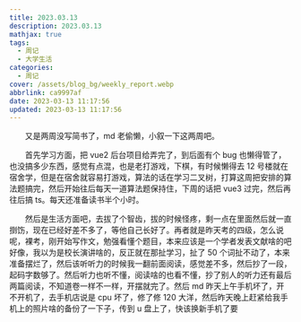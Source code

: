 ```yaml
---
title: 2023.03.13
description: 2023.03.13
mathjax: true
tags:
  - 周记
  - 大学生活
categories:
  - 周记
cover: /assets/blog_bg/weekly_report.webp
abbrlink: ca9997af
date: 2023-03-13 11:17:56
updated: 2023-03-13 11:17:56
---
```


&emsp;&emsp;又是两周没写简书了，md 老偷懒，小叙一下这两周吧。

&emsp;&emsp;首先学习方面，把 vue2 后台项目给弄完了，到后面有个 bug 也懒得管了，也没搞多少东西，感觉有点混，也是老打游戏，下棋，有时候懒得去 12 号楼就在宿舍学，但是在宿舍就容易打游戏，算法的话在学习二叉树，打算这周把安排的算法题搞完，然后开始往后每天一道算法题保持住，下周的话把 vue3 过完，然后再往后搞 ts。每天还准备读书半个小时。

&emsp;&emsp;然后是生活方面吧，去拔了个智齿，拔的时候怪疼，剩一点在里面然后就一直捯饬，现在已经好差不多了，等他自己长好了。再者就是昨天考的四级，怎么说呢，裸考，刚开始写作文，勉强看懂个题目，本来应该是一个学者发表文献啥的吧好像，我以为是校长演讲啥的，反正就在那扯学习，扯了 50 个词扯不动了，本来准备摆烂了，然后该听听力的时候我一翻前面阅读，感觉差不多，然后抄了一段，起码字数够了。然后听力也听不懂，阅读啥的也看不懂，抄了别人的听力还有最后两篇阅读，不知道卷一样不一样，开摆就完了。然后 md 昨天上午手机坏了，开不开机了，去手机店说是 cpu 坏了，修了修 120 大洋，然后昨天晚上赶紧给我手机上的照片啥的备份了一下子，传到 u 盘上了，快该换新手机了要
